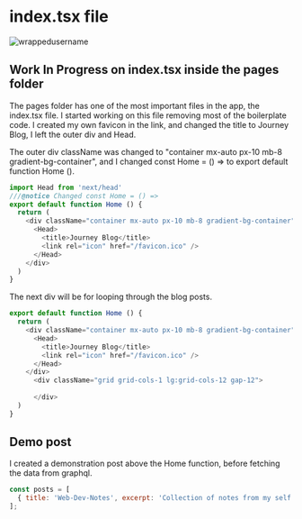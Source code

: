 # index.tsx file
<p align="left"> <img src="https://komarev.com/ghpvc/?username=indextsx&label=Repository%20views&color=0e75b6&style=flat" alt="wrappedusername" /> </p>

## Work In Progress on index.tsx inside the pages folder
The pages folder has one of the most important files in the app, the index.tsx file. I started working on this file removing
most of the boilerplate code. I created my own favicon in the link, and changed the title to Journey Blog, I left the outer div and Head.

The outer div className was changed to "container mx-auto px-10 mb-8 gradient-bg-container", and I changed const Home = () =>
to export default function Home ().
```JavaScript
import Head from 'next/head'
///@notice Changed const Home = () =>
export default function Home () {
  return (
    <div className="container mx-auto px-10 mb-8 gradient-bg-container">
      <Head>
        <title>Journey Blog</title>
        <link rel="icon" href="/favicon.ico" />
      </Head>
    </div>
  )
}
```

The next div will be for looping through the blog posts.
              
```JavaScript
export default function Home () {
  return (
    <div className="container mx-auto px-10 mb-8 gradient-bg-container">
      <Head>
        <title>Journey Blog</title>
        <link rel="icon" href="/favicon.ico" />
      </Head>
    </div>
      <div className="grid grid-cols-1 lg:grid-cols-12 gap-12"> 
  
      </div>
  )
}               
```
## Demo post
I created a demonstration post above the Home function, before fetching the data from graphql. 

```JavaScript
const posts = [
  { title: 'Web-Dev-Notes', excerpt: 'Collection of notes from my self taught developer journey.' },
]; 
```
